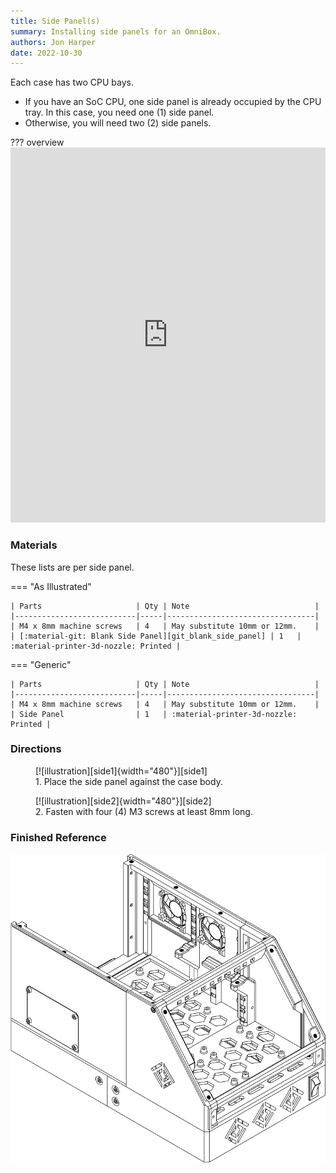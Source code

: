 ```yaml
---
title: Side Panel(s)
summary: Installing side panels for an OmniBox.
authors: Jon Harper
date: 2022-10-30
---
```


Each case has two CPU bays.

- If you have an SoC CPU, one side panel is already occupied by the CPU tray. In this case, you need one (1) side panel.
- Otherwise, you will need two (2) side panels.

??? overview
    <iframe src="https://jon-harper.github.io/OmniBox/video/0.9.9/side.mp4" frameborder="0" width="100%" height="600px" allowfullscreen></iframe>

### Materials

These lists are per side panel.

=== "As Illustrated"

    | Parts                     | Qty | Note                            |
    |---------------------------|-----|---------------------------------|
    | M4 x 8mm machine screws   | 4   | May substitute 10mm or 12mm.    |
    | [:material-git: Blank Side Panel][git_blank_side_panel] | 1   | :material-printer-3d-nozzle: Printed |

=== "Generic"

    | Parts                     | Qty | Note                            |
    |---------------------------|-----|---------------------------------|
    | M4 x 8mm machine screws   | 4   | May substitute 10mm or 12mm.    |
    | Side Panel                | 1   | :material-printer-3d-nozzle: Printed |

### Directions
                                                            
<figure markdown>
  [![illustration][side1]{width="480"}][side1]
  <figcaption>1. Place the side panel against the case body.</figcaption>
</figure>

<figure markdown>
  [![illustration][side2]{width="480"}][side2]
  <figcaption>2. Fasten with four (4) M3 screws at least 8mm long.</figcaption>
</figure>


### Finished Reference

![illustration][side_final]

[side1]: ../img/assembly/panels/side/side1.png
[side2]: ../img/assembly/panels/side/side2.png
[side_final]: ../img/assembly/panels/side/side_final.png